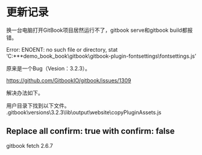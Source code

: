 # 更新记录

换一台电脑打开GitBook项目居然运行不了，gitbook serve和gitbook build都报错。

Error: ENOENT: no such file or directory, stat ‘C:***demo_book\_book\gitbook\gitbook-plugin-fontsettings\fontsettings.js’

原来是一个Bug（Vesion：3.2.3）。

https://github.com/GitbookIO/gitbook/issues/1309

解决办法如下。

用户目录下找到以下文件。
<user>\.gitbook\versions\3.2.3\lib\output\website\copyPluginAssets.js

Replace all
confirm: true
with
confirm: false
--------------------- 

gitbook fetch 2.6.7


